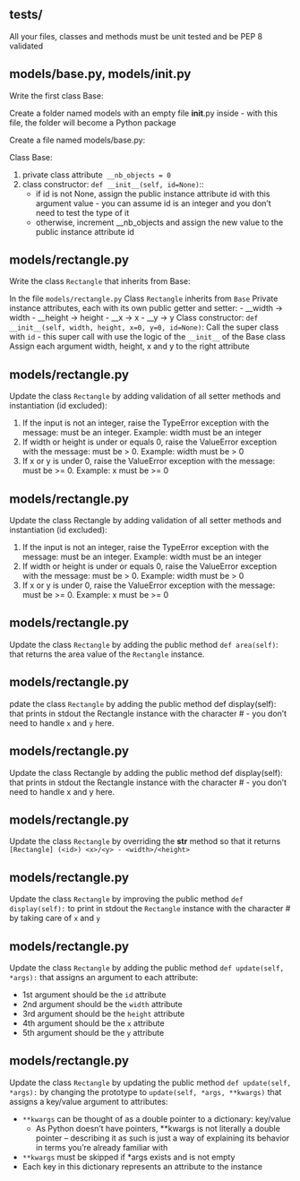## tests/
All your files, classes and methods must be unit tested and be PEP 8 validated

## models/base.py, models/__init__.py
Write the first class Base:

Create a folder named models with an empty file __init__.py inside - with this file, the folder will become a Python package

Create a file named models/base.py:

Class Base:
1. private class attribute` __nb_objects = 0`
2. class constructor: `def __init__(self, id=None)`::
	- if id is not None, assign the public instance attribute id with this argument value - you can assume id is an integer and you don’t need to test the type of it
	- otherwise, increment __nb_objects and assign the new value to the public instance attribute id

## models/rectangle.py
Write the class `Rectangle` that inherits from Base:

In the file `models/rectangle.py`
Class `Rectangle` inherits from `Base`
Private instance attributes, each with its own public getter and setter:
	- __width -> width
	- __height -> height
	- __x -> x
	- __y -> y
Class constructor: `def __init__(self, width, height, x=0, y=0, id=None)`:
Call the super class with `id` - this super call with use the logic of the `__init__` of the Base class
Assign each argument width, height, x and y to the right attribute

## models/rectangle.py
Update the class `Rectangle` by adding validation of all setter methods and instantiation (id excluded):

1. If the input is not an integer, raise the TypeError exception with the message: <name of the attribute> must be an integer. Example: width must be an integer
2. If width or height is under or equals 0, raise the ValueError exception with the message: <name of the attribute> must be > 0. Example: width must be > 0
3. If x or y is under 0, raise the ValueError exception with the message: <name of the attribute> must be >= 0. Example: x must be >= 0

## models/rectangle.py
Update the class Rectangle by adding validation of all setter methods and instantiation (id excluded):

1. If the input is not an integer, raise the TypeError exception with the message: <name of the attribute> must be an integer. Example: width must be an integer
2. If width or height is under or equals 0, raise the ValueError exception with the message: <name of the attribute> must be > 0. Example: width must be > 0
3. If x or y is under 0, raise the ValueError exception with the message: <name of the attribute> must be >= 0. Example: x must be >= 0

## models/rectangle.py
Update the class `Rectangle` by adding the public method `def area(self)`: that returns the area value of the `Rectangle` instance.

## models/rectangle.py
pdate the class `Rectangle` by adding the public method def display(self): that prints in stdout the Rectangle instance with the character # - you don’t need to handle `x` and `y` here.

## models/rectangle.py
Update the class Rectangle by adding the public method def display(self): that prints in stdout the Rectangle instance with the character # - you don’t need to handle x and y here.

## models/rectangle.py
Update the class `Rectangle` by overriding the __str__ method so that it returns `[Rectangle] (<id>) <x>/<y> - <width>/<height>`

## models/rectangle.py
Update the class `Rectangle` by improving the public method `def display(self):` to print in stdout the `Rectangle` instance with the character # by taking care of `x` and `y`
## models/rectangle.py
Update the class `Rectangle` by adding the public method `def update(self, *args):` that assigns an argument to each attribute:

- 1st argument should be the `id` attribute
- 2nd argument should be the `width` attribute
- 3rd argument should be the `height` attribute
- 4th argument should be the `x` attribute
- 5th argument should be the `y` attribute

## models/rectangle.py
Update the class `Rectangle` by updating the public method `def update(self, *args):` by changing the prototype to `update(self, *args, **kwargs)` that assigns a key/value argument to attributes:

- `**kwargs` can be thought of as a double pointer to a dictionary: key/value
	- As Python doesn’t have pointers, **kwargs is not literally a double pointer – describing it as such is just a way of explaining its behavior in terms you’re already familiar with
- `**kwargs` must be skipped if *args exists and is not empty
- Each key in this dictionary represents an attribute to the instance
